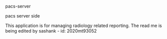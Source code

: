 pacs-server

pacs server side

This application is for managing radiology related reporting. The read me is being edited by sashank - id: 2020mt93052
